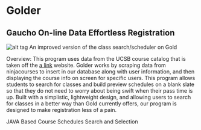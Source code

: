 Golder
======
Gaucho On-line Data Effortless Registration
------
![alt tag](https://github.ucsb.edu/jdogg5566/Golder/blob/master/python_old_files/theLogo.png)
An improved version of the class search/scheduler on Gold

Overview:
  This program uses data from the UCSB course catalog that is taken off the [a link](ninjacourses.com) website. Golder works by scraping data from ninjacourses to insert in our database along with user information, and then displaying the course info on screen for specific users. This program allows students to search for classes and build preview schedules on a blank slate so that they do not need to worry about being swift when their pass time is up. Built with a simplistic, lightweight design, and allowing users to search for classes in a better way than Gold currently offers, our program is designed to make registration less of a pain.

JAVA Based Course Schedules Search and Selection

